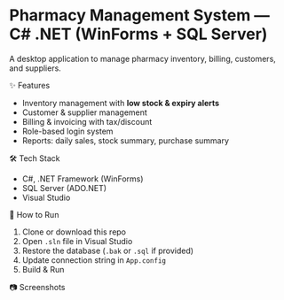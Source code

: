 # Pharmacy Management System — C# .NET (WinForms + SQL Server)

A desktop application to manage pharmacy inventory, billing, customers, and suppliers.

✨ Features
- Inventory management with **low stock & expiry alerts**
- Customer & supplier management
- Billing & invoicing with tax/discount
- Role-based login system
- Reports: daily sales, stock summary, purchase summary

🛠 Tech Stack
- C#, .NET Framework (WinForms)
- SQL Server (ADO.NET)
- Visual Studio

🚀 How to Run
1. Clone or download this repo
2. Open `.sln` file in Visual Studio
3. Restore the database (`.bak` or `.sql` if provided)
4. Update connection string in `App.config`
5. Build & Run

📷 Screenshots



